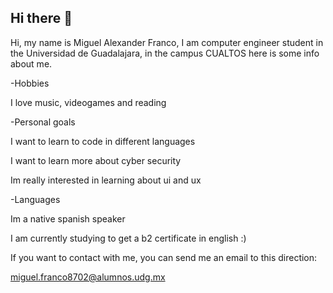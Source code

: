 ## Hi there 👋
Hi, my name is Miguel Alexander Franco, I am computer engineer student in the Universidad de Guadalajara, in the campus CUALTOS here is some info about me.

-Hobbies

I love music, videogames and reading

-Personal goals

I want to learn to code in different languages

I want to learn more about cyber security

Im really interested in learning about ui and ux

-Languages

Im a native spanish speaker

I am currently studying to get a b2 certificate in english :)

If you want to contact with me, you can send me an email to this direction:

miguel.franco8702@alumnos.udg.mx
<!--
**Mi9ueA1FC/Mi9ueA1FC** is a ✨ _special_ ✨ repository because its `README.md` (this file) appears on your GitHub profile.

Here are some ideas to get you started:

- 🔭 I’m currently working on ...
- 🌱 I’m currently learning ...
- 👯 I’m looking to collaborate on ...
- 🤔 I’m looking for help with ...
- 💬 Ask me about ...
- 📫 How to reach me: ...
- 😄 Pronouns: ...
- ⚡ Fun fact: ...
-->
